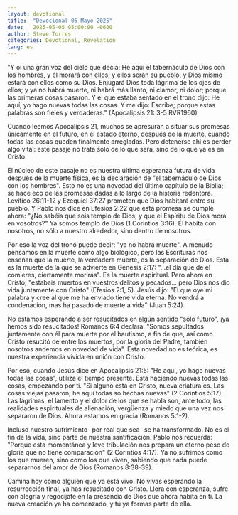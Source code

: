 ```yaml
---
layout: devotional
title:  "Devocional 05 Mayo 2025"
date:   2025-05-05 05:00:00 -0600
author: Steve Torres
categories: Devotional, Revelation
lang: es
---
```


<div class="scripture">
  "Y oí una gran voz del cielo que decía: He aquí el tabernáculo de Dios con los hombres, y él morará con ellos; y ellos serán su pueblo, y Dios mismo estará con ellos como su Dios. Enjugará Dios toda lágrima de los ojos de ellos; y ya no habrá muerte, ni habrá más llanto, ni clamor, ni dolor; porque las primeras cosas pasaron. Y el que estaba sentado en el trono dijo: He aquí, yo hago nuevas todas las cosas. Y me dijo: Escribe; porque estas palabras son fieles y verdaderas." (Apocalipsis 21: 3-5 RVR1960)
</div>

Cuando leemos Apocalipsis 21, muchos se apresuran a situar sus promesas únicamente en el futuro, en el estado eterno, después de la muerte, cuando todas las cosas queden finalmente arregladas. Pero detenerse ahí es perder algo vital: este pasaje no trata sólo de lo que será, sino de lo que ya es en Cristo.

El núcleo de este pasaje no es nuestra última esperanza futura de vida después de la muerte física, es la declaración de "el tabernáculo de Dios con los hombres". Esto no es una novedad del último capítulo de la Biblia; se hace eco de las promesas dadas a lo largo de la historia redentora. Levítico 26:11-12 y Ezequiel 37:27 prometen que Dios habitará entre su pueblo. Y Pablo nos dice en Efesios 2:22 que esta promesa se cumple ahora: "¿No sabéis que sois templo de Dios, y que el Espíritu de Dios mora en vosotros?" Ya somos templo de Dios (1 Corintios 3:16). Él habita con nosotros, no sólo a nuestro alrededor, sino dentro de nosotros.

Por eso la voz del trono puede decir: "ya no habrá muerte". A menudo pensamos en la muerte como algo biológico, pero las Escrituras nos enseñan que la muerte, la verdadera muerte, es la separación de Dios. Esta es la muerte de la que se advierte en Génesis 2:17: "...el día que de él comieres, ciertamente morirás". Es la muerte espiritual. Pero ahora en Cristo, "estabais muertos en vuestros delitos y pecados... pero Dios nos dio vida juntamente con Cristo" (Efesios 2:1, 5). Jesús dijo: "El que oye mi palabra y cree al que me ha enviado tiene vida eterna. No vendrá a condenación, mas ha pasado de muerte a vida" (Juan 5:24).

No estamos esperando a ser resucitados en algún sentido "sólo futuro", ¡ya hemos sido resucitados! Romanos 6:4 declara: "Somos sepultados juntamente con él para muerte por el bautismo, a fin de que, así como Cristo resucitó de entre los muertos, por la gloria del Padre, también nosotros andemos en novedad de vida". Esta novedad no es teórica, es nuestra experiencia vivida en unión con Cristo.

Por eso, cuando Jesús dice en Apocalipsis 21:5: "He aquí, yo hago nuevas todas las cosas", utiliza el tiempo presente. Está haciendo nuevas todas las cosas, empezando por ti. "Si alguno está en Cristo, nueva criatura es. Las cosas viejas pasaron; he aquí todas so hechas nuevas" (2 Corintios 5:17). Las lágrimas, el lamento y el dolor de los que se habla son, ante todo, las realidades espirituales de alienación, vergüenza y miedo que una vez nos separaron de Dios. Ahora estamos en gracia (Romanos 5:1-2).

Incluso nuestro sufrimiento -por real que sea- se ha transformado. No es el fin de la vida, sino parte de nuestra santificación. Pablo nos recuerda: "Porque esta momentánea y leve tribulación nos prepara un eterno peso de gloria que no tiene comparación" (2 Corintios 4:17). Ya no sufrimos como los que mueren, sino como los que viven, sabiendo que nada puede separarnos del amor de Dios (Romanos 8:38-39).

Camina hoy como alguien que ya está vivo. No vivas esperando la resurrección final, ya has resucitado con Cristo. Llora con esperanza, sufre con alegría y regocíjate en la presencia de Dios que ahora habita en ti. La nueva creación ya ha comenzado, y tú ya formas parte de ella.
